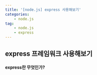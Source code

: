 ```yaml
---
title: '[node.js] express 사용해보기'
categories:
    - node.js
tag:
    - node.js
    - express
---
```


## express 프레임워크 사용해보기

#### express란 무엇인가?